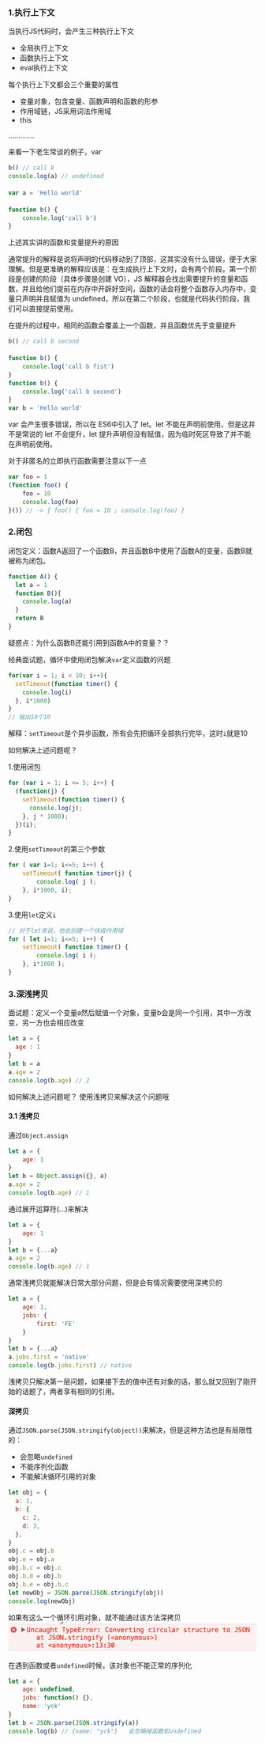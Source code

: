 ### 1.执行上下文
当执行JS代码时，会产生三种执行上下文
- 全局执行上下文
- 函数执行上下文
- eval执行上下文

每个执行上下文都会三个重要的属性
- 变量对象，包含变量、函数声明和函数的形参
- 作用域链，JS采用词法作用域
- this

.............

来看一下老生常谈的例子，var
```js
b() // call b
console.log(a) // undefined

var a = 'Hello world'

function b() {
	console.log('call b')
}
```
上述其实讲的函数和变量提升的原因

通常提升的解释是说将声明的代码移动到了顶部，这其实没有什么错误，便于大家理解。但是更准确的解释应该是：在生成执行上下文时，会有两个阶段。第一个阶段是创建的阶段（具体步骤是创建 VO），JS 解释器会找出需要提升的变量和函数，并且给他们提前在内存中开辟好空间，函数的话会将整个函数存入内存中，变量只声明并且赋值为 undefined，所以在第二个阶段，也就是代码执行阶段，我们可以直接提前使用。

在提升的过程中，相同的函数会覆盖上一个函数，并且函数优先于变量提升
```js
b() // call b second

function b() {
	console.log('call b fist')
}
function b() {
	console.log('call b second')
}
var b = 'Hello world'
```
var 会产生很多错误，所以在 ES6中引入了 let。let 不能在声明前使用，但是这并不是常说的 let 不会提升，let 提升声明但没有赋值，因为临时死区导致了并不能在声明前使用。

对于非匿名的立即执行函数需要注意以下一点
```js
var foo = 1
(function foo() {
    foo = 10
    console.log(foo)
}()) // -> ƒ foo() { foo = 10 ; console.log(foo) }
```

### 2.闭包
闭包定义：函数A返回了一个函数B，并且函数B中使用了函数A的变量，函数B就被称为闭包。
```js
function A() {
  let a = 1
  function B(){
    console.log(a)
  }
  return B
}
```
疑惑点：为什么函数B还能引用到函数A中的变量？？

经典面试题，循环中使用闭包解决`var`定义函数的问题
```js
for(var i = 1; i < 10; i++){
  setTimeout(function timer() {
    console.log(i)
  }, i*1000)
}
// 输出10个10
```
解释：`setTimeout`是个异步函数，所有会先把循环全部执行完毕，这时`i`就是10

如何解决上述问题呢？

1.使用闭包
```js
for (var i = 1; i <= 5; i++) {
  (function(j) {
    setTimeout(function timer() {
      console.log(j);
    }, j * 1000);
  })(i);
}
```
2.使用`setTimeout`的第三个参数
```js
for ( var i=1; i<=5; i++) {
	setTimeout( function timer(j) {
		console.log( j );
	}, i*1000, i);
}
```
3.使用`let`定义`i`
```js
// 对于let来说，他会创建一个块级作用域
for ( let i=1; i<=5; i++) {
	setTimeout( function timer() {
		console.log( i );
	}, i*1000 );
}
```
### 3.深浅拷贝
面试题：定义一个变量a然后赋值一个对象，变量b会是同一个引用，其中一方改变，另一方也会相应改变
```js
let a = {
  age : 1
}
let b = a
a.age = 2
console.log(b.age) // 2
```
如何解决上述问题呢？  使用浅拷贝来解决这个问题哦

#### 3.1 浅拷贝
通过`Object.assign`
```js
let a = {
    age: 1
}
let b = Object.assign({}, a)
a.age = 2
console.log(b.age) // 1
```
通过展开运算符(...)来解决
```js
let a = {
    age: 1
}
let b = {...a}
a.age = 2
console.log(b.age) // 1
```
通常浅拷贝就能解决日常大部分问题，但是会有情况需要使用深拷贝的
```js
let a = {
    age: 1,
    jobs: {
        first: 'FE'
    }
}
let b = {...a}
a.jobs.first = 'native'
console.log(b.jobs.first) // native
```
浅拷贝只解决第一层问题，如果接下去的值中还有对象的话，那么就又回到了刚开始的话题了，两者享有相同的引用。

#### 深拷贝
通过`JSON.parse(JSON.stringify(object))`来解决，但是这种方法也是有局限性的：
- 会忽略`undefined`
- 不能序列化函数
- 不能解决循环引用的对象
```js
let obj = {
  a: 1,
  b: {
    c: 2,
    d: 3,
  },
}
obj.c = obj.b
obj.e = obj.a
obj.b.c = obj.c
obj.b.d = obj.b
obj.b.e = obj.b.c
let newObj = JSON.parse(JSON.stringify(obj))
console.log(newObj)
```
如果有这么一个循环引用对象，就不能通过该方法深拷贝
![image](../images/1626b1ec2d3f9e41.png)

在遇到函数或者`undefined`时候，该对象也不能正常的序列化
```js
let a = {
    age: undefined,
    jobs: function() {},
    name: 'yck'
}
let b = JSON.parse(JSON.stringify(a))
console.log(b) // {name: "yck"}   会忽略掉函数和undefined
```